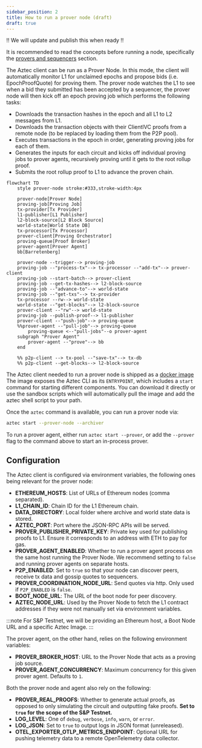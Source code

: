 ```yaml
---
sidebar_position: 2
title: How to run a prover node (draft)
draft: true
---
```


!! We will update and publish this when ready !!

It is recommended to read the concepts before running a node, specifically the [provers and sequencers](../../concepts/provers-and-sequencers/index.md) section.

The Aztec client can be run as a Prover Node. In this mode, the client will automatically monitor L1 for unclaimed epochs and propose bids (i.e. EpochProofQuote) for proving them. The prover node watches the L1 to see when a bid they submitted has been accepted by a sequencer, the prover node will then kick off an epoch proving job which performs the following tasks:

- Downloads the transaction hashes in the epoch and all L1 to L2 messages from L1.
- Downloads the transaction objects with their ClientIVC proofs from a remote node (to be replaced by loading them from the P2P pool).
- Executes transactions in the epoch in order, generating proving jobs for each of them.
- Generates the inputs for each circuit and kicks off individual proving jobs to prover agents, recursively proving until it gets to the root rollup proof.
- Submits the root rollup proof to L1 to advance the proven chain.

```mermaid
flowchart TD
    style prover-node stroke:#333,stroke-width:4px

    prover-node[Prover Node]
    proving-job[Proving Job]
    tx-provider[Tx Provider]
    l1-publisher[L1 Publisher]
    l2-block-source[L2 Block Source]
    world-state[World State DB]
    tx-processor[Tx Processor]
    prover-client[Proving Orchestrator]
    proving-queue[Proof Broker]
    prover-agent[Prover Agent]
    bb[Barretenberg]

    prover-node --trigger--> proving-job
    proving-job --"process-tx"--> tx-processor --"add-tx"--> prover-client
    proving-job --start-batch--> prover-client
    proving-job --get-tx-hashes--> l2-block-source
    proving-job --"advance-to"--> world-state
    proving-job --"get-txs"--> tx-provider
    tx-processor --rw--> world-state
    world-state --"get-blocks"--> l2-block-source
    prover-client --"rw"--> world-state
    proving-job --publish-proof--> l1-publisher
    prover-client --"push-job"--> proving-queue
    %%prover-agent --"pull-job"--> proving-queue
        proving-queue <--"pull-jobs"--o prover-agent
    subgraph "Prover Agent"
        prover-agent --"prove"--> bb
    end

    %% p2p-client --> tx-pool --"save-tx"--> tx-db
    %% p2p-client --get-blocks--> l2-block-source
```

The Aztec client needed to run a prover node is shipped as a [docker image](https://hub.docker.com/r/aztecprotocol/aztec) The image exposes the Aztec CLI as its `ENTRYPOINT`, which includes a `start` command for starting different components. You can download it directly or use the sandbox scripts which will automatically pull the image and add the aztec shell script to your path.

Once the `aztec` command is available, you can run a prover node via:

```bash
aztec start --prover-node --archiver
```

To run a prover agent, either run `aztec start --prover`, or add the `--prover` flag to the command above to start an in-process prover.

## Configuration

The Aztec client is configured via environment variables, the following ones being relevant for the prover node:

- **ETHEREUM_HOSTS**: List of URLs of Ethereum nodes (comma separated).
- **L1_CHAIN_ID**: Chain ID for the L1 Ethereum chain.
- **DATA_DIRECTORY**: Local folder where archive and world state data is stored.
- **AZTEC_PORT**: Port where the JSON-RPC APIs will be served.
- **PROVER_PUBLISHER_PRIVATE_KEY**: Private key used for publishing proofs to L1. Ensure it corresponds to an address with ETH to pay for gas.
- **PROVER_AGENT_ENABLED**: Whether to run a prover agent process on the same host running the Prover Node. We recommend setting to `false` and running prover agents on separate hosts.
- **P2P_ENABLED**: Set to `true` so that your node can discover peers, receive tx data and gossip quotes to sequencers.
- **PROVER_COORDINATION_NODE_URL**: Send quotes via http. Only used if `P2P_ENABLED` is `false`.
- **BOOT_NODE_URL**: The URL of the boot node for peer discovery.
- **AZTEC_NODE_URL**: Used by the Prover Node to fetch the L1 contract addresses if they were not manually set via environment variables.

:::note
For S&P Testnet, we will be providing an Ethereum host, a Boot Node URL and a specific Aztec Image.
:::

The prover agent, on the other hand, relies on the following environment variables:

- **PROVER_BROKER_HOST**: URL to the Prover Node that acts as a proving job source.
- **PROVER_AGENT_CONCURRENCY**: Maximum concurrency for this given prover agent. Defaults to `1`.

Both the prover node and agent also rely on the following:

- **PROVER_REAL_PROOFS**: Whether to generate actual proofs, as opposed to only simulating the circuit and outputting fake proofs. **Set to `true` for the scope of the S&P Testnet.**
- **LOG_LEVEL**: One of `debug`, `verbose`, `info`, `warn`, or `error`.
- **LOG_JSON**: Set to `true` to output logs in JSON format (unreleased).
- **OTEL_EXPORTER_OTLP_METRICS_ENDPOINT**: Optional URL for pushing telemetry data to a remote OpenTelemetry data collector.
